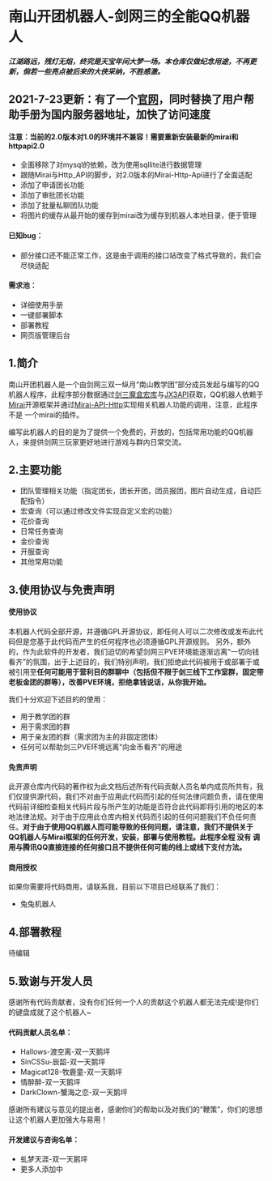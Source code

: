 # 南山开团机器人-剑网三的全能QQ机器人
##### 江湖路远，残灯无焰，终究是天宝年间大梦一场。本仓库仅做纪念用途，不再更新，倘若一些亮点被后来的大侠采纳，不胜感激。

## 2021-7-23更新：有了一个[官网](https://nsrobot.life)，同时替换了用户帮助手册为国内服务器地址，加快了访问速度
#### 注意：当前的2.0版本对1.0的环境并不兼容！需要重新安装最新的mirai和httpapi2.0
- 全面移除了对mysql的依赖，改为使用sqllite进行数据管理
- 跟随Mirai与Http_API的脚步，对2.0版本的Mirai-Http-Api进行了全面适配
- 添加了申请团长功能
- 添加了审批团长功能
- 添加了批量私聊团队功能
- 将图片的缓存从最开始的缓存到mirai改为缓存到机器人本地目录，便于管理

#### 已知bug：
- 部分接口还不能正常工作，这是由于调用的接口站改变了格式导致的，我们会尽快适配
#### 需求池：
- 详细使用手册
- 一键部署脚本
- 部署教程
- 网页版管理后台
## 1.简介
南山开团机器人是一个由剑网三双一纵月“南山教学团”部分成员发起与编写的QQ机器人程序，此程序部分数据通过[剑三魔盒宏库](https://www.jx3box.com/macro/#/ "剑三魔盒宏库")与[JX3API](https://jx3api.com/#/?id=explain "JX3API")获取，QQ机器人依赖于[Mirai](https://github.com/mamoe/mirai "Mirai")开源框架并通过[Mirai-API-Http](https://github.com/project-mirai/mirai-api-http "Mirai-API-Http")实现相关机器人功能的调用，注意，此程序 不是 一个mirai的插件。

编写此机器人的目的是为了提供一个免费的，开放的，包括常用功能的QQ机器人，来提供剑网三玩家更好地进行游戏与群内日常交流。
## 2.主要功能
- 团队管理相关功能（指定团长，团长开团，团员报团，图片自动生成，自动匹配指令）
- 宏查询（可以通过修改文件实现自定义宏的功能）
- 花价查询
- 日常任务查询
- 金价查询
- 开服查询
- 其他常用功能

## 3.使用协议与免责声明
#### 使用协议
本机器人代码全部开源，并遵循GPL开源协议，即任何人可以二次修改或发布此代码但是您基于此代码而产生的任何程序也必须遵循GPL开源规则。
另外，额外的，作为此软件的开发者，我们迫切的希望剑网三PVE环境能逐渐远离“一切向钱看齐”的氛围，出于上述目的，我们特别声明，我们拒绝此代码被用于或部署于或被引用至**任何可能用于营利目的群聊中（包括但不限于剑三线下工作室群，固定带老板金团的群等），改善PVE环境，拒绝拿钱说话，从你我开始。**

我们十分欢迎下述目的的使用：
- 用于教学团的群
- 用于需求团的群
- 用于亲友团的群（需求团为主的非固定团体）
- 任何可以帮助剑三PVE环境远离“向金币看齐”的用途

#### 免责声明
此开源仓库内代码的著作权为此文档后述所有代码贡献人员名单内成员所共有，我们仅提供源代码，我们不对由于应用此代码而引起的任何法律问题负责，请在使用代码前详细检查相关代码片段与所产生的功能是否符合此代码即将引用的地区的本地法律法规。对于由于应用此仓库内相关代码而引起的任何问题我们不负任何责任。**对于由于使用QQ机器人而可能导致的任何问题，请注意，我们不提供关于QQ机器人与Mirai框架的任何开发，安装，部署与使用教程。此程序全程 没有 调用与腾讯QQ直接连接的任何接口且不提供任何可能的线上或线下支付方法。**

#### 商用授权

如果你需要将代码商用，请联系我，目前以下项目已经联系了我们：
- 兔兔机器人

## 4.部署教程
待编辑

## 5.致谢与开发人员
感谢所有代码贡献者，没有你们任何一个人的贡献这个机器人都无法完成!是你们的键盘成就了这个机器人~
#### 代码贡献人员名单：
- Hallows-渡空离-双一天鹅坪
- SinCSSu-辰韶-双一天鹅坪
- Magicat128-牧鹿童-双一天鹅坪
- 情醉醉-双一天鹅坪  
- DarkClown-蟹海之恋-双一天鹅坪

感谢所有建议与意见的提出者，感谢你们的帮助以及对我们的“鞭策”，你们的思想让这个机器人更加强大与易用！
#### 开发建议与咨询名单：
- 虬梦天涯-双一天鹅坪
- 更多人添加中
